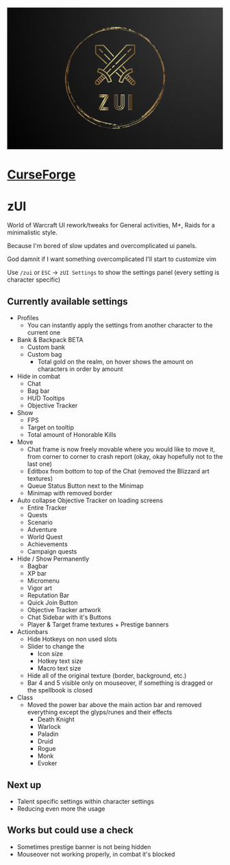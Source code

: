 ![zUI](https://github.com/zstenger93/zUI/blob/master/core/images/zUI_git.png)

# [CurseForge](https://www.curseforge.com/wow/addons/zui-quality-of-life-settings)

# zUI
World of Warcraft UI rework/tweaks for General activities, M+, Raids for a minimalistic style.

Because I'm bored of slow updates and overcomplicated ui panels.

God damnit if I want something overcomplicated I'll start to customize vim

Use `/zui` or `ESC` -> `zUI Settings` to show the settings panel (every setting is character specific)

## Currently available settings

- Profiles
    - You can instantly apply the settings from another character to the current one
- Bank & Backpack BETA
    - Custom bank
    - Custom bag
        - Total gold on the realm, on hover shows the amount on characters in order by amount
- Hide in combat
    - Chat
    - Bag bar
    - HUD Tooltips
    - Objective Tracker
- Show
    - FPS
    - Target on tooltip
    - Total amount of Honorable Kills
- Move
    - Chat frame is now freely movable where you would like to move it, from corner to corner to crash report (okay, okay hopefully not to the last one)
    - Editbox from bottom to top of the Chat (removed the Blizzard art textures)
    - Queue Status Button next to the Minimap
    - Minimap with removed border
- Auto collapse Objective Tracker on loading screens
    - Entire Tracker
    - Quests
    - Scenario
    - Adventure
    - World Quest
    - Achievements
    - Campaign quests
- Hide / Show Permanently
    - Bagbar
    - XP bar
    - Micromenu
    - Vigor art
    - Reputation Bar
    - Quick Join Button
    - Objective Tracker artwork
    - Chat Sidebar with it's Buttons
    - Player & Target frame textures + Prestige banners
- Actionbars
    - Hide Hotkeys on non used slots
    - Slider to change the
        - Icon size
        - Hotkey text size
        - Macro text size
    - Hide all of the original texture (border, background, etc.)
    - Bar 4 and 5 visible only on mouseover, if something is dragged or the spellbook is closed
- Class
    - Moved the power bar above the main action bar and removed everything except the glyps/runes and their effects
        - Death Knight
        - Warlock
        - Paladin
        - Druid
        - Rogue
        - Monk
        - Evoker

## Next up

- Talent specific settings within character settings
- Reducing even more the usage

## Works but could use a check

- Sometimes prestige banner is not being hidden
- Mouseover not working properly, in combat it's blocked



